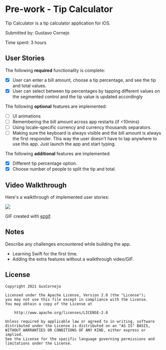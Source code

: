 # Pre-work - Tip Calculator

Tip Calculator is a tip calculator application for iOS.

Submitted by: Gustavo Cornejo

Time spent: 3 hours

## User Stories

The following **required** functionality is complete:

* [x] User can enter a bill amount, choose a tip percentage, and see the tip and total values.
* [x] User can select between tip percentages by tapping different values on the segmented control and the tip value is updated accordingly

The following **optional** features are implemented:

* [ ] UI animations
* [ ] Remembering the bill amount across app restarts (if <10mins)
* [ ] Using locale-specific currency and currency thousands separators.
* [ ] Making sure the keyboard is always visible and the bill amount is always the first responder. This way the user doesn't have to tap anywhere to use this app. Just launch the app and start typing.

The following **additional** features are implemented:

- [x] Different tip percentage option.
- [x] Choose number of people to split the tip and total. 

## Video Walkthrough

Here's a walkthrough of implemented user stories:

![](https://i.imgur.com/Eb2a7CN.gif)

GIF created with [ezgif](https://ezgif.com).

## Notes

Describe any challenges encountered while building the app.
- Learning Swift for the first time.
- Adding the extra features without a walkthrough video/GIF.

## License

    Copyright 2021 GusCornejo

    Licensed under the Apache License, Version 2.0 (the "License");
    you may not use this file except in compliance with the License.
    You may obtain a copy of the License at

        http://www.apache.org/licenses/LICENSE-2.0

    Unless required by applicable law or agreed to in writing, software
    distributed under the License is distributed on an "AS IS" BASIS,
    WITHOUT WARRANTIES OR CONDITIONS OF ANY KIND, either express or implied.
    See the License for the specific language governing permissions and
    limitations under the License.
